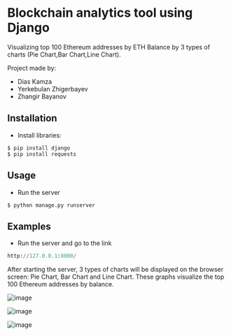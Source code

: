 # Blockchain analytics tool using Django
Visualizing top 100 Ethereum addresses by ETH Balance by 3 types of charts (Pie Chart,Bar Chart,Line Chart).

Project made by:
- Dias Kamza
- Yerkebulan Zhigerbayev
- Zhangir Bayanov

## Installation

- Install libraries:

```shell
$ pip install django
$ pip install requests 
```

## Usage
- Run the server

```shell
$ python manage.py runserver  
```
## Examples

- Run the server and go to the link

```python
http://127.0.0.1:8000/
```

After starting the server, 3 types of charts will be displayed on the browser screen: Pie Chart, Bar Chart and Line Chart. These graphs visualize the top 100 Ethereum addresses by balance.

![image](https://user-images.githubusercontent.com/68639981/153442069-4867b6b1-2f9f-49cd-9b8d-4d81e1671132.png)

![image](https://user-images.githubusercontent.com/68639981/153442271-29cd9d7c-2def-4ddc-aa2d-5f7fac052983.png)

![image](https://user-images.githubusercontent.com/68639981/153442649-b26da23e-7576-4058-a16e-b213d62835cc.png)

